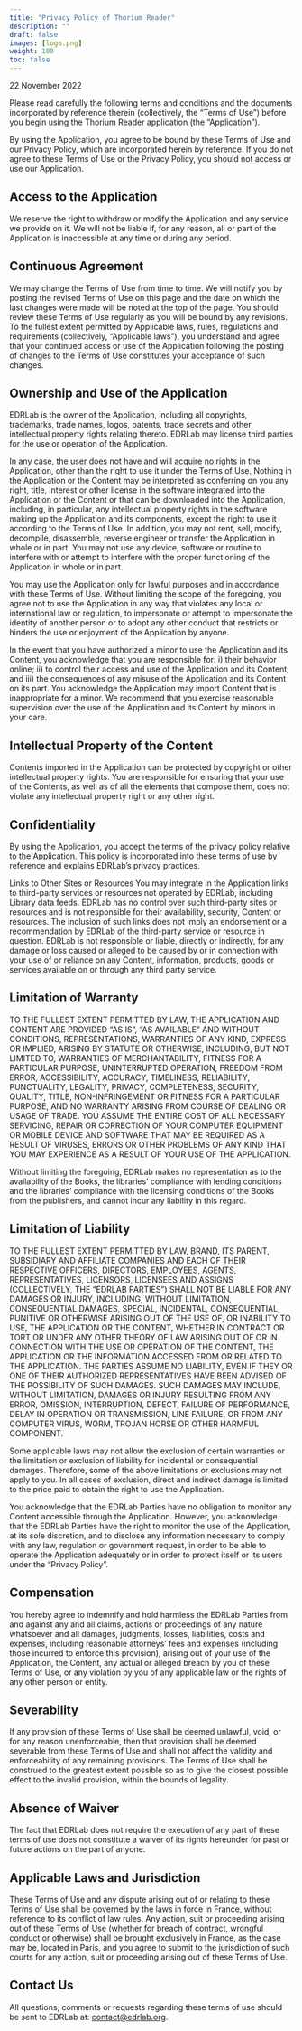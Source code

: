 ```yaml
---
title: "Privacy Policy of Thorium Reader"
description: ""
draft: false
images: [logo.png]
weight: 100
toc: false
---
```


22 November 2022

Please read carefully the following terms and conditions and the documents incorporated by reference therein (collectively, the “Terms of Use”) before you begin using the Thorium Reader application (the “Application”).

By using the Application, you agree to be bound by these Terms of Use and our Privacy Policy, which are incorporated herein by reference. If you do not agree to these Terms of Use or the Privacy Policy, you should not access or use our Application.

## Access to the Application
We reserve the right to withdraw or modify the Application and any service we provide on it. We will not be liable if, for any reason, all or part of the Application is inaccessible at any time or during any period.

## Continuous Agreement
We may change the Terms of Use from time to time. We will notify you by posting the revised Terms of Use on this page and the date on which the last changes were made will be noted at the top of the page. You should review these Terms of Use regularly as you will be bound by any revisions. To the fullest extent permitted by Applicable laws, rules, regulations and requirements (collectively, “Applicable laws”), you understand and agree that your continued access or use of the Application following the posting of changes to the Terms of Use constitutes your acceptance of such changes.

## Ownership and Use of the Application
EDRLab is the owner of the Application, including all copyrights, trademarks, trade names, logos, patents, trade secrets and other intellectual property rights relating thereto. EDRLab may license third parties for the use or operation of the Application.

In any case, the user does not have and will acquire no rights in the Application, other than the right to use it under the Terms of Use. Nothing in the Application or the Content may be interpreted as conferring on you any right, title, interest or other license in the software integrated into the Application or the Content or that can be downloaded into the Application, including, in particular, any intellectual property rights in the software making up the Application and its components, except the right to use it according to the Terms of Use. In addition, you may not rent, sell, modify, decompile, disassemble, reverse engineer or transfer the Application in whole or in part. You may not use any device, software or routine to interfere with or attempt to interfere with the proper functioning of the Application in whole or in part.

You may use the Application only for lawful purposes and in accordance with these Terms of Use. Without limiting the scope of the foregoing, you agree not to use the Application in any way that violates any local or international law or regulation, to impersonate or attempt to impersonate the identity of another person or to adopt any other conduct that restricts or hinders the use or enjoyment of the Application by anyone.

In the event that you have authorized a minor to use the Application and its Content, you acknowledge that you are responsible for: i) their behavior online; ii) to control their access and use of the Application and its Content; and iii) the consequences of any misuse of the Application and its Content on its part. You acknowledge the Application may import Content that is inappropriate for a minor. We recommend that you exercise reasonable supervision over the use of the Application and its Content by minors in your care.

## Intellectual Property of the Content
Contents imported in the Application can be protected by copyright or other intellectual property rights. You are responsible for ensuring that your use of the Contents, as well as of all the elements that compose them, does not violate any intellectual property right or any other right.

## Confidentiality
By using the Application, you accept the terms of the privacy policy relative to the Application. This policy is incorporated into these terms of use by reference and explains EDRLab’s privacy practices.

Links to Other Sites or Resources
You may integrate in the Application links to third-party services or resources not operated by EDRLab, including Library data feeds. EDRLab has no control over such third-party sites or resources and is not responsible for their availability, security, Content or resources. The inclusion of such links does not imply an endorsement or a recommendation by EDRLab of the third-party service or resource in question. EDRLab is not responsible or liable, directly or indirectly, for any damage or loss caused or alleged to be caused by or in connection with your use of or reliance on any Content, information, products, goods or services available on or through any third party service.

## Limitation of Warranty
TO THE FULLEST EXTENT PERMITTED BY LAW, THE APPLICATION AND CONTENT ARE PROVIDED “AS IS”, “AS AVAILABLE” AND WITHOUT CONDITIONS, REPRESENTATIONS, WARRANTIES OF ANY KIND, EXPRESS OR IMPLIED, ARISING BY STATUTE OR OTHERWISE, INCLUDING, BUT NOT LIMITED TO, WARRANTIES OF MERCHANTABILITY, FITNESS FOR A PARTICULAR PURPOSE, UNINTERRUPTED OPERATION, FREEDOM FROM ERROR, ACCESSIBILITY, ACCURACY, TIMELINESS, RELIABILITY, PUNCTUALITY, LEGALITY, PRIVACY, COMPLETENESS, SECURITY, QUALITY, TITLE, NON-INFRINGEMENT OR FITNESS FOR A PARTICULAR PURPOSE, AND NO WARRANTY ARISING FROM COURSE OF DEALING OR USAGE OF TRADE. YOU ASSUME THE ENTIRE COST OF ALL NECESSARY SERVICING, REPAIR OR CORRECTION OF YOUR COMPUTER EQUIPMENT OR MOBILE DEVICE AND SOFTWARE THAT MAY BE REQUIRED AS A RESULT OF VIRUSES, ERRORS OR OTHER PROBLEMS OF ANY KIND THAT YOU MAY EXPERIENCE AS A RESULT OF YOUR USE OF THE APPLICATION.

Without limiting the foregoing, EDRLab makes no representation as to the availability of the Books, the libraries’ compliance with lending conditions and the libraries’ compliance with the licensing conditions of the Books from the publishers, and cannot incur any liability in this regard.

## Limitation of Liability
TO THE FULLEST EXTENT PERMITTED BY LAW, BRAND, ITS PARENT, SUBSIDIARY AND AFFILIATE COMPANIES AND EACH OF THEIR RESPECTIVE OFFICERS, DIRECTORS, EMPLOYEES, AGENTS, REPRESENTATIVES, LICENSORS, LICENSEES AND ASSIGNS (COLLECTIVELY, THE “EDRLAB PARTIES”) SHALL NOT BE LIABLE FOR ANY DAMAGES OR INJURY, INCLUDING, WITHOUT LIMITATION, CONSEQUENTIAL DAMAGES, SPECIAL, INCIDENTAL, CONSEQUENTIAL, PUNITIVE OR OTHERWISE ARISING OUT OF THE USE OF, OR INABILITY TO USE, THE APPLICATION OR THE CONTENT, WHETHER IN CONTRACT OR TORT OR UNDER ANY OTHER THEORY OF LAW ARISING OUT OF OR IN CONNECTION WITH THE USE OR OPERATION OF THE CONTENT, THE APPLICATION OR THE INFORMATION ACCESSED FROM OR RELATED TO THE APPLICATION. THE PARTIES ASSUME NO LIABILITY, EVEN IF THEY OR ONE OF THEIR AUTHORIZED REPRESENTATIVES HAVE BEEN ADVISED OF THE POSSIBILITY OF SUCH DAMAGES. SUCH DAMAGES MAY INCLUDE, WITHOUT LIMITATION, DAMAGES OR INJURY RESULTING FROM ANY ERROR, OMISSION, INTERRUPTION, DEFECT, FAILURE OF PERFORMANCE, DELAY IN OPERATION OR TRANSMISSION, LINE FAILURE, OR FROM ANY COMPUTER VIRUS, WORM, TROJAN HORSE OR OTHER HARMFUL COMPONENT.

Some applicable laws may not allow the exclusion of certain warranties or the limitation or exclusion of liability for incidental or consequential damages. Therefore, some of the above limitations or exclusions may not apply to you. In all cases of exclusion, direct and indirect damage is limited to the price paid to obtain the right to use the Application.

You acknowledge that the EDRLab Parties have no obligation to monitor any Content accessible through the Application. However, you acknowledge that the EDRLab Parties have the right to monitor the use of the Application, at its sole discretion, and to disclose any information necessary to comply with any law, regulation or government request, in order to be able to operate the Application adequately or in order to protect itself or its users under the “Privacy Policy”.

## Compensation
You hereby agree to indemnify and hold harmless the EDRLab Parties from and against any and all claims, actions or proceedings of any nature whatsoever and all damages, judgments, losses, liabilities, costs and expenses, including reasonable attorneys’ fees and expenses (including those incurred to enforce this provision), arising out of your use of the Application, the Content, any actual or alleged breach by you of these Terms of Use, or any violation by you of any applicable law or the rights of any other person or entity.

## Severability
If any provision of these Terms of Use shall be deemed unlawful, void, or for any reason unenforceable, then that provision shall be deemed severable from these Terms of Use and shall not affect the validity and enforceability of any remaining provisions. The Terms of Use shall be construed to the greatest extent possible so as to give the closest possible effect to the invalid provision, within the bounds of legality.

## Absence of Waiver
The fact that EDRLab does not require the execution of any part of these terms of use does not constitute a waiver of its rights hereunder for past or future actions on the part of anyone.

## Applicable Laws and Jurisdiction
These Terms of Use and any dispute arising out of or relating to these Terms of Use shall be governed by the laws in force in France, without reference to its conflict of law rules. Any action, suit or proceeding arising out of these Terms of Use (whether for breach of contract, wrongful conduct or otherwise) shall be brought exclusively in France, as the case may be, located in Paris, and you agree to submit to the jurisdiction of such courts for any action, suit or proceeding arising out of these Terms of Use.

## Contact Us
All questions, comments or requests regarding these terms of use should be sent to EDRLab at: [contact@edrlab.org](mailto:contact@edrlab.org).